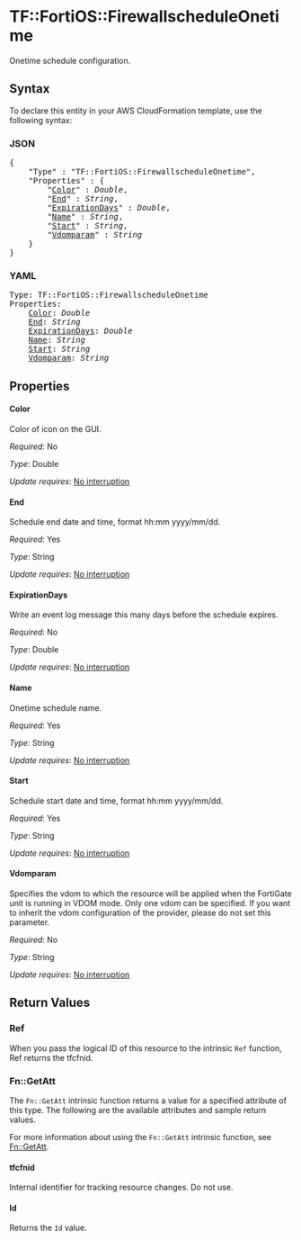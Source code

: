 # TF::FortiOS::FirewallscheduleOnetime

Onetime schedule configuration.

## Syntax

To declare this entity in your AWS CloudFormation template, use the following syntax:

### JSON

<pre>
{
    "Type" : "TF::FortiOS::FirewallscheduleOnetime",
    "Properties" : {
        "<a href="#color" title="Color">Color</a>" : <i>Double</i>,
        "<a href="#end" title="End">End</a>" : <i>String</i>,
        "<a href="#expirationdays" title="ExpirationDays">ExpirationDays</a>" : <i>Double</i>,
        "<a href="#name" title="Name">Name</a>" : <i>String</i>,
        "<a href="#start" title="Start">Start</a>" : <i>String</i>,
        "<a href="#vdomparam" title="Vdomparam">Vdomparam</a>" : <i>String</i>
    }
}
</pre>

### YAML

<pre>
Type: TF::FortiOS::FirewallscheduleOnetime
Properties:
    <a href="#color" title="Color">Color</a>: <i>Double</i>
    <a href="#end" title="End">End</a>: <i>String</i>
    <a href="#expirationdays" title="ExpirationDays">ExpirationDays</a>: <i>Double</i>
    <a href="#name" title="Name">Name</a>: <i>String</i>
    <a href="#start" title="Start">Start</a>: <i>String</i>
    <a href="#vdomparam" title="Vdomparam">Vdomparam</a>: <i>String</i>
</pre>

## Properties

#### Color

Color of icon on the GUI.

_Required_: No

_Type_: Double

_Update requires_: [No interruption](https://docs.aws.amazon.com/AWSCloudFormation/latest/UserGuide/using-cfn-updating-stacks-update-behaviors.html#update-no-interrupt)

#### End

Schedule end date and time, format hh:mm yyyy/mm/dd.

_Required_: Yes

_Type_: String

_Update requires_: [No interruption](https://docs.aws.amazon.com/AWSCloudFormation/latest/UserGuide/using-cfn-updating-stacks-update-behaviors.html#update-no-interrupt)

#### ExpirationDays

Write an event log message this many days before the schedule expires.

_Required_: No

_Type_: Double

_Update requires_: [No interruption](https://docs.aws.amazon.com/AWSCloudFormation/latest/UserGuide/using-cfn-updating-stacks-update-behaviors.html#update-no-interrupt)

#### Name

Onetime schedule name.

_Required_: Yes

_Type_: String

_Update requires_: [No interruption](https://docs.aws.amazon.com/AWSCloudFormation/latest/UserGuide/using-cfn-updating-stacks-update-behaviors.html#update-no-interrupt)

#### Start

Schedule start date and time, format hh:mm yyyy/mm/dd.

_Required_: Yes

_Type_: String

_Update requires_: [No interruption](https://docs.aws.amazon.com/AWSCloudFormation/latest/UserGuide/using-cfn-updating-stacks-update-behaviors.html#update-no-interrupt)

#### Vdomparam

Specifies the vdom to which the resource will be applied when the FortiGate unit is running in VDOM mode. Only one vdom can be specified. If you want to inherit the vdom configuration of the provider, please do not set this parameter.

_Required_: No

_Type_: String

_Update requires_: [No interruption](https://docs.aws.amazon.com/AWSCloudFormation/latest/UserGuide/using-cfn-updating-stacks-update-behaviors.html#update-no-interrupt)

## Return Values

### Ref

When you pass the logical ID of this resource to the intrinsic `Ref` function, Ref returns the tfcfnid.

### Fn::GetAtt

The `Fn::GetAtt` intrinsic function returns a value for a specified attribute of this type. The following are the available attributes and sample return values.

For more information about using the `Fn::GetAtt` intrinsic function, see [Fn::GetAtt](https://docs.aws.amazon.com/AWSCloudFormation/latest/UserGuide/intrinsic-function-reference-getatt.html).

#### tfcfnid

Internal identifier for tracking resource changes. Do not use.

#### Id

Returns the <code>Id</code> value.

